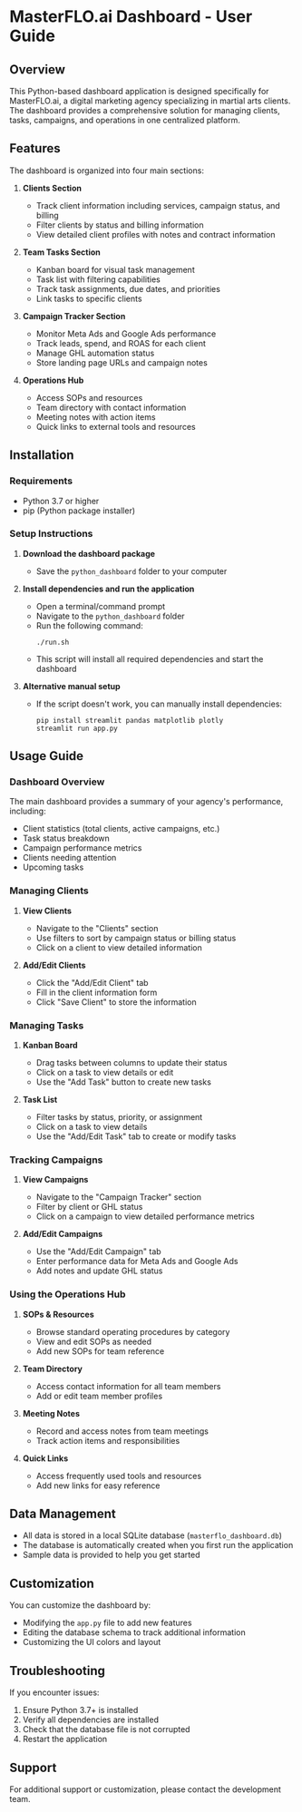 # MasterFLO.ai Dashboard - User Guide

## Overview

This Python-based dashboard application is designed specifically for MasterFLO.ai, a digital marketing agency specializing in martial arts clients. The dashboard provides a comprehensive solution for managing clients, tasks, campaigns, and operations in one centralized platform.

## Features

The dashboard is organized into four main sections:

1. **Clients Section**
   - Track client information including services, campaign status, and billing
   - Filter clients by status and billing information
   - View detailed client profiles with notes and contract information

2. **Team Tasks Section**
   - Kanban board for visual task management
   - Task list with filtering capabilities
   - Track task assignments, due dates, and priorities
   - Link tasks to specific clients

3. **Campaign Tracker Section**
   - Monitor Meta Ads and Google Ads performance
   - Track leads, spend, and ROAS for each client
   - Manage GHL automation status
   - Store landing page URLs and campaign notes

4. **Operations Hub**
   - Access SOPs and resources
   - Team directory with contact information
   - Meeting notes with action items
   - Quick links to external tools and resources

## Installation

### Requirements
- Python 3.7 or higher
- pip (Python package installer)

### Setup Instructions

1. **Download the dashboard package**
   - Save the `python_dashboard` folder to your computer

2. **Install dependencies and run the application**
   - Open a terminal/command prompt
   - Navigate to the `python_dashboard` folder
   - Run the following command:
     ```
     ./run.sh
     ```
   - This script will install all required dependencies and start the dashboard

3. **Alternative manual setup**
   - If the script doesn't work, you can manually install dependencies:
     ```
     pip install streamlit pandas matplotlib plotly
     streamlit run app.py
     ```

## Usage Guide

### Dashboard Overview

The main dashboard provides a summary of your agency's performance, including:
- Client statistics (total clients, active campaigns, etc.)
- Task status breakdown
- Campaign performance metrics
- Clients needing attention
- Upcoming tasks

### Managing Clients

1. **View Clients**
   - Navigate to the "Clients" section
   - Use filters to sort by campaign status or billing status
   - Click on a client to view detailed information

2. **Add/Edit Clients**
   - Click the "Add/Edit Client" tab
   - Fill in the client information form
   - Click "Save Client" to store the information

### Managing Tasks

1. **Kanban Board**
   - Drag tasks between columns to update their status
   - Click on a task to view details or edit
   - Use the "Add Task" button to create new tasks

2. **Task List**
   - Filter tasks by status, priority, or assignment
   - Click on a task to view details
   - Use the "Add/Edit Task" tab to create or modify tasks

### Tracking Campaigns

1. **View Campaigns**
   - Navigate to the "Campaign Tracker" section
   - Filter by client or GHL status
   - Click on a campaign to view detailed performance metrics

2. **Add/Edit Campaigns**
   - Use the "Add/Edit Campaign" tab
   - Enter performance data for Meta Ads and Google Ads
   - Add notes and update GHL status

### Using the Operations Hub

1. **SOPs & Resources**
   - Browse standard operating procedures by category
   - View and edit SOPs as needed
   - Add new SOPs for team reference

2. **Team Directory**
   - Access contact information for all team members
   - Add or edit team member profiles

3. **Meeting Notes**
   - Record and access notes from team meetings
   - Track action items and responsibilities

4. **Quick Links**
   - Access frequently used tools and resources
   - Add new links for easy reference

## Data Management

- All data is stored in a local SQLite database (`masterflo_dashboard.db`)
- The database is automatically created when you first run the application
- Sample data is provided to help you get started

## Customization

You can customize the dashboard by:
- Modifying the `app.py` file to add new features
- Editing the database schema to track additional information
- Customizing the UI colors and layout

## Troubleshooting

If you encounter issues:
1. Ensure Python 3.7+ is installed
2. Verify all dependencies are installed
3. Check that the database file is not corrupted
4. Restart the application

## Support

For additional support or customization, please contact the development team.

